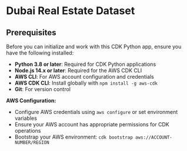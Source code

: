 
# Dubai Real Estate Dataset

## Prerequisites

Before you can initialize and work with this CDK Python app, ensure you have the following installed:

- **Python 3.8 or later**: Required for CDK Python applications
- **Node.js 14.x or later**: Required for the AWS CDK CLI
- **AWS CLI**: For AWS account configuration and credentials
- **AWS CDK CLI**: Install globally with `npm install -g aws-cdk`
- **Git**: For version control

**AWS Configuration:**
- Configure AWS credentials using `aws configure` or set environment variables
- Ensure your AWS account has appropriate permissions for CDK operations
- Bootstrap your AWS environment: `cdk bootstrap aws://ACCOUNT-NUMBER/REGION`

